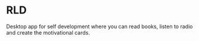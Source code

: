 # RLD
Desktop app for self development where you can read books, listen to radio and create the motivational cards.
